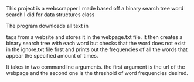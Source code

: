 This project is a webscrapper I made based off a binary search tree word search I did for data structures class

The program downloads all text in <p > tags from a website and stores it in the webpage.txt file. It then creates a binary search tree with each word but checks that the word does not exist in the ignore.txt file first and prints out the frequencies of all the words that appear the specified amount of times. 

It takes in two commandline arguments. the first argument is the url of the webpage and the second one is the threshold of word frequencies desired.  

